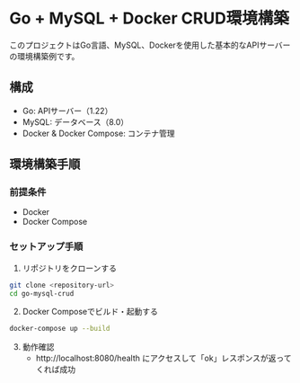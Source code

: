 # Go + MySQL + Docker CRUD環境構築

このプロジェクトはGo言語、MySQL、Dockerを使用した基本的なAPIサーバーの環境構築例です。

## 構成

- Go: APIサーバー（1.22）
- MySQL: データベース（8.0）
- Docker & Docker Compose: コンテナ管理

## 環境構築手順

### 前提条件

- Docker
- Docker Compose

### セットアップ手順

1. リポジトリをクローンする
```bash
git clone <repository-url>
cd go-mysql-crud
```

2. Docker Composeでビルド・起動する
```bash
docker-compose up --build
```

3. 動作確認
   - http://localhost:8080/health にアクセスして「ok」レスポンスが返ってくれば成功

